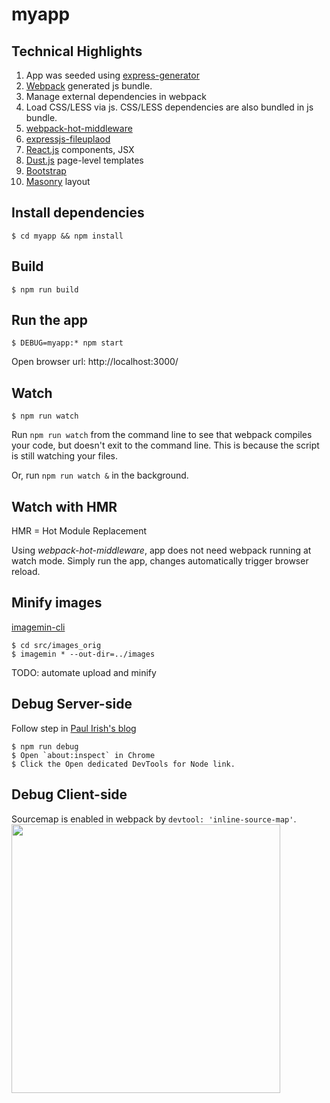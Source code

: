 # myapp

## Technical Highlights
1. App was seeded using [express-generator](https://expressjs.com/en/starter/generator.html)
1. [Webpack](https://webpack.js.org) generated js bundle.
1. Manage external dependencies in webpack
1. Load CSS/LESS via js. CSS/LESS dependencies are also bundled in js bundle.
1. [webpack-hot-middleware](https://github.com/glenjamin/webpack-hot-middleware)
1. [expressjs-fileuplaod](https://github.com/richardgirges/express-fileupload)
1. [React.js](https://facebook.github.io/react/) components, JSX
1. [Dust.js](http://www.dustjs.com/) page-level templates
1. [Bootstrap](https://getbootstrap.com/)
1. [Masonry](https://masonry.desandro.com/) layout

## Install dependencies
    $ cd myapp && npm install

## Build
    $ npm run build

## Run the app
    $ DEBUG=myapp:* npm start
Open browser url: http://localhost:3000/

## Watch
    $ npm run watch
Run `npm run watch` from the command line to see that webpack compiles your code, but doesn't exit to the command line. This is because the script is still watching your files.

Or, run `npm run watch &` in the background.

## Watch with HMR 
HMR = Hot Module Replacement

Using *webpack-hot-middleware*, app does not need webpack running at watch mode. Simply run the app, changes automatically trigger browser reload.

## Minify images
[imagemin-cli](https://github.com/imagemin/imagemin-cli)

    $ cd src/images_orig
    $ imagemin * --out-dir=../images

TODO: automate upload and minify

## Debug Server-side
Follow step in [Paul Irish's blog](https://medium.com/@paul_irish/debugging-node-js-nightlies-with-chrome-devtools-7c4a1b95ae27)

    $ npm run debug
    $ Open `about:inspect` in Chrome
    $ Click the Open dedicated DevTools for Node link.
    
## Debug Client-side
Sourcemap is enabled in webpack by `devtool: 'inline-source-map'`.
<img src="https://raw.githubusercontent.com/mayyan/myapp/master/src/images/debugging_client_side.png" width=430>


